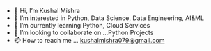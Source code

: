 - 👋 Hi, I’m Kushal Mishra
- 👀 I’m interested in Python, Data Science, Data Engineering, AI&ML
- 🌱 I’m currently learning Python, Cloud Services
- 💞️ I’m looking to collaborate on ...Python Projects
- 📫 How to reach me ... kushalmishra079@gmail.com

<!---
KushalMishra07/KushalMishra07 is a ✨ special ✨ repository because its `README.md` (this file) appears on your GitHub profile.
You can click the Preview link to take a look at your changes.
--->
